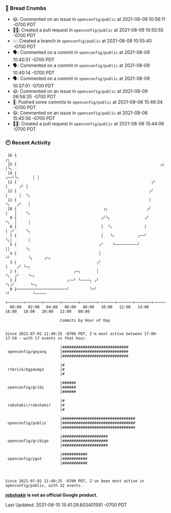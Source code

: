 ### 🍞 Bread Crumbs

 * 😃: Commented on an issue in `openconfig/public` at 2021-08-09 10:56:11 -0700 PDT
 * ✍🏼: Created a pull request in `openconfig/public` at 2021-08-09 10:55:55 -0700 PDT
 * 💥: Created a branch in `openconfig/public` at 2021-08-09 10:55:40 -0700 PDT
 * 🗣: Commented on a commit in `openconfig/public` at 2021-08-09 10:40:51 -0700 PDT
 * 🗣: Commented on a commit in `openconfig/public` at 2021-08-09 10:40:14 -0700 PDT
 * 🗣: Commented on a commit in `openconfig/public` at 2021-08-09 10:37:01 -0700 PDT
 * 😃: Commented on an issue in `openconfig/public` at 2021-08-09 06:58:35 -0700 PDT
 * 🚢: Pushed some commits to `openconfig/public` at 2021-08-06 15:46:34 -0700 PDT
 * 😃: Commented on an issue in `openconfig/public` at 2021-08-06 15:45:56 -0700 PDT
 * ✍🏼: Created a pull request in `openconfig/public` at 2021-08-06 15:44:06 -0700 PDT

### 🕘 Recent Activity
```
 16 ┼                                                                        ╭╮
 15 ┤                                                               ╭╮       │╰╮
 14 ┤                                                            ╭──╯╰╮      │ │
 13 ┤                                                           ╭╯    │     ╭╯ │
 12 ┤                                                          ╭╯     │     │  ╰╮
 11 ┤                                                          │      ╰╮   ╭╯   │
 10 ┤                                      ╭╮                 ╭╯       │   │    ╰╮
  9 ┤                                     ╭╯╰╮               ╭╯        ╰╮  │     │
  8 ┤                                     │  ╰╮              │          │ ╭╯     ╰╮
  7 ┤                                     │   ╰╮          ╭──╯          ╰╮│       │
  5 ┤                                    ╭╯    ╰──────────╯              ││       ╰╮
  4 ┤                                    │                               ╰╯        ╰╮     ╭─╮
  3 ┤                                   ╭╯                                          │    ╭╯ ╰─╮
  2 ┤                         ╭─╮       │                                           ╰╮  ╭╯    ╰─╮
  1 ┤                      ╭──╯ ╰────╮ ╭╯                                            ╰╮╭╯       ╰─╮
  0 ┼──────────────────────╯         ╰─╯                                              ╰╯          ╰─────
    +───────+───────+───────+───────+───────+───────+───────+───────+───────+───────+───────+───────+────
  00:00   02:00   04:00   06:00   08:00   10:00   12:00   14:00   16:00   18:00   20:00   22:00   00:00   

						Commits by Hour of Day


Since 2021-07-01 11:49:25 -0700 PDT, I'm most active between 17:00-17:59 - with 17 events in that hour.

```



```
                        |#############################
 openconfig/goyang      |#############################
                        |#############################

                        |#
 rtbrick/bgpdump2       |#
                        |#

                        |######
 openconfig/gribi       |######
                        |######

                        |#
 robshakir/robshakir    |#
                        |#

                        |################################
 openconfig/public      |################################
                        |################################

                        |####################
 openconfig/gribigo     |####################
                        |####################

                        |###########
 openconfig/ygot        |###########
                        |###########



Since 2021-07-01 11:49:25 -0700 PDT, I've been most active in openconfig/public, with 32 events.

```
**[robshakir](mailto:robjs@google.com) is not an official Google product.**  


Last Updated: 2021-08-10 15:41:29.803401591 -0700 PDT
